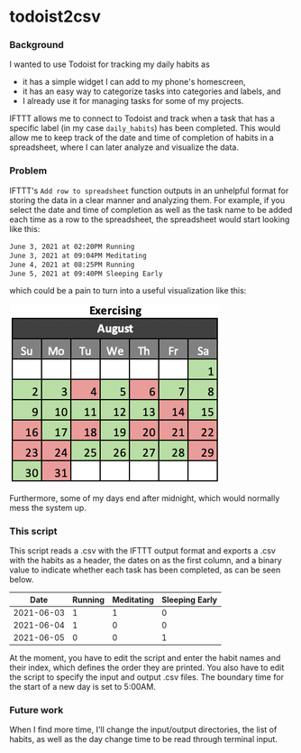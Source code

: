 # todoist2csv

### Background

I wanted to use Todoist for tracking my daily habits as 
* it has a simple widget I can add to my phone's homescreen,
* it has an easy way to categorize tasks into categories and labels, and
* I already use it for managing tasks for some of my projects.


IFTTT allows me to connect to Todoist and track when a task that has a specific label (in my case ```daily_habits```) has been completed. This would allow me to keep track of the date and time of completion of habits in a spreadsheet, where I can later analyze and visualize the data.

### Problem

IFTTT's ```Add row to spreadsheet``` function outputs in an unhelpful format for storing the data in a clear manner and analyzing them. For example, if you select the date and time of completion as well as the task name to be added each time as a row to the spreadsheet, the spreadsheet would start looking like this:

```
June 3, 2021 at 02:20PM	Running
June 3, 2021 at 09:04PM	Meditating
June 4, 2021 at 08:25PM	Running
June 5, 2021 at 09:40PM	Sleeping Early
```

which could be a pain to turn into a useful visualization like this: 

![Image of Calendar Visualization](https://github.com/chrispla/todoist2csv/blob/main/sample_visualization.png)

Furthermore, some of my days end after midnight, which would normally mess the system up.

### This script

This script reads a .csv with the IFTTT output format and exports a .csv with the habits as a header, the dates on as the first column, and a binary value to indicate whether each task has been completed, as can be seen below. 


| Date | Running | Meditating | Sleeping Early | 
| --- | --- | --- | --- |
| 2021-06-03 | 1 | 1 | 0 | 
| 2021-06-04 | 1 | 0 | 0 |
| 2021-06-05 | 0 | 0 | 1 |

At the moment, you have to edit the script and enter the habit names and their index, which defines the order they are printed. You also have to edit the script to specify the input and output .csv files. The boundary time for the start of a new day is set to 5:00AM.

### Future work

When I find more time, I'll change the input/output directories, the list of habits, as well as the day change time to be read through terminal input.




